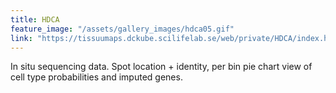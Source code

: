 ```yaml
---
title: HDCA 
feature_image: "/assets/gallery_images/hdca05.gif"
link: "https://tissuumaps.dckube.scilifelab.se/web/private/HDCA/index.html"
---
```


In situ sequencing data. Spot location + identity, per bin pie chart view of cell type probabilities and imputed genes.

